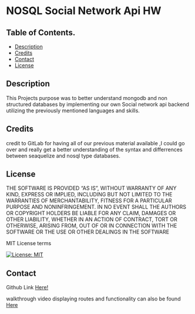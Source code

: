# NOSQL Social Network Api HW
## Table of Contents.
- [Description](#description) 
- [Credits](#credits)
- [Contact](#contact)
- [License](#license)


## Description
This Projects purpose was to better understand mongodb and non structured databases by implementing our own Social network api backend utilizing the previously mentioned languages and skills.

## Credits
credit to GitLab for having all of our previous material available ,I could go over and really get a better understanding of the syntax and differrences between seaquelize and nosql type databases.

## License

  THE SOFTWARE IS PROVIDED “AS IS”, WITHOUT WARRANTY OF ANY KIND, EXPRESS OR IMPLIED, INCLUDING BUT NOT LIMITED TO THE WARRANTIES OF MERCHANTABILITY, FITNESS FOR A PARTICULAR PURPOSE AND NONINFRINGEMENT. IN NO EVENT SHALL THE AUTHORS OR COPYRIGHT HOLDERS BE LIABLE FOR ANY CLAIM, DAMAGES OR OTHER LIABILITY, WHETHER IN AN ACTION OF CONTRACT, TORT OR OTHERWISE, ARISING FROM, OUT OF OR IN CONNECTION WITH THE SOFTWARE OR THE USE OR OTHER DEALINGS IN THE SOFTWARE

  MIT License terms
  
  [![License: MIT](https://img.shields.io/badge/License-MIT-yellow.svg)](https://opensource.org/licenses/MIT)

## Contact 

Github Link [Here!](https://github.com/KeeslingB)

walkthrough video displaying routes and functionality can also be found [Here](https://drive.google.com/file/d/1OIC-hVb-hVwxOvvQV8nb60BxK13ZsSL4/view)

